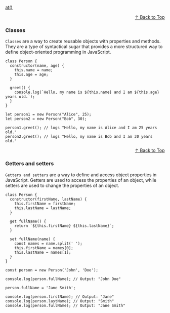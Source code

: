 
 <a href="#README.md">at()</a> 

<p align='right'><a href="#top">&#8593; Back to Top</a></p>
<span id="Classes"></span>
<h3>Classes</h3>

`Classes` are a way to create reusable objects with properties and methods. They are a type of syntactical sugar that provides a more structured way to define object-oriented programming in JavaScript.

```
class Person {
  constructor(name, age) {
    this.name = name;
    this.age = age;
  }

  greet() {
    console.log(`Hello, my name is ${this.name} and I am ${this.age} years old.`);
  }
}

let person1 = new Person("Alice", 25);
let person2 = new Person("Bob", 30);

person1.greet(); // logs "Hello, my name is Alice and I am 25 years old."
person2.greet(); // logs "Hello, my name is Bob and I am 30 years old."
```

<p align='right'><a href="#top">&#8593; Back to Top</a></p>
<span id="Getters and setters"></span>
<h3>Getters and setters</h3>

`Getters and setters` are a way to define and access object properties in JavaScript. Getters are used to access the properties of an object, while setters are used to change the properties of an object.

```
class Person {
  constructor(firstName, lastName) {
    this.firstName = firstName;
    this.lastName = lastName;
  }

  get fullName() {
    return `${this.firstName} ${this.lastName}`;
  }

  set fullName(name) {
    const names = name.split(' ');
    this.firstName = names[0];
    this.lastName = names[1];
  }
}

const person = new Person('John', 'Doe');

console.log(person.fullName); // Output: "John Doe"

person.fullName = 'Jane Smith';

console.log(person.firstName); // Output: "Jane"
console.log(person.lastName); // Output: "Smith"
console.log(person.fullName); // Output: "Jane Smith"
```
